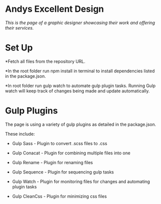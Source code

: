 # Andys Excellent Design

*This is the page of a graphic designer showcasing their work and offering their services.*

# Set Up

*Fetch all files from the repository URL. 

*In the root folder run npm install in terminal to install dependencies listed in the package.json.

*In root folder run gulp watch to automate gulp plugin tasks. Running Gulp watch will keep track of changes being made and update automatically. 

# Gulp Plugins

The page is using a variety of gulp plugins as detailed in the package.json.

These include:

* Gulp Sass - Plugin to convert .scss files to .css

* Gulp Conacat - Plugin for combining multiple files into one

* Gulp Rename - Plugin for renaming files

* Gulp Sequence - Plugin for sequencing gulp tasks

* Gulp Watch - Plugin for monitoring files for changes and automating plugin tasks

* Gulp CleanCss - Plugin for minimizing css files
